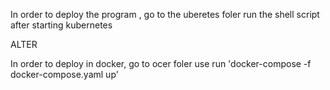 In order to deploy the program , go to the uberetes foler run the shell script after starting kubernetes 

ALTER

In order to deploy in docker, go to ocer foler use run 'docker-compose -f docker-compose.yaml up'
